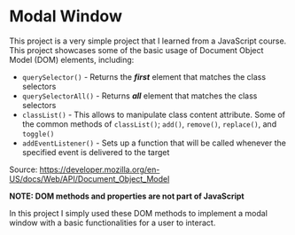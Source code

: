 # Modal Window

This project is a very simple project that I learned from a JavaScript course. This project showcases some of the basic usage of Document Object Model (DOM) elements, including:

- `querySelector()` - Returns the *__first__* element that matches the class selectors
- `querySelectorAll()` - Returns *__all__* element that matches the class selectors
- `classList()` - This allows to manipulate class content attribute. Some of the common methods of `classList()`;  `add()`, `remove()`, `replace()`, and `toggle()`
- `addEventListener()` -  Sets up a function that will be called whenever the specified event is delivered to the target

Source: https://developer.mozilla.org/en-US/docs/Web/API/Document_Object_Model

**NOTE: DOM methods and properties are not part of JavaScript**

In this project I simply used these DOM methods to implement a modal window with a basic functionalities for a user to interact.
